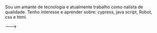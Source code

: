 Sou um amante de tecnologia e  atualmente trabalho como nalista de qualidade.
 Tenho interesse  e aprender  sobre: cypress, java script, Robot, css e html.


--->
